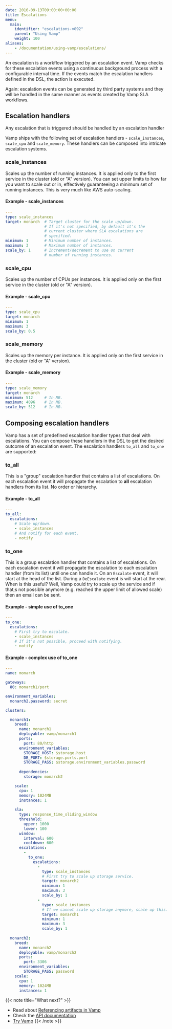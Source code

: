```yaml
---
date: 2016-09-13T09:00:00+00:00
title: Escalations
menu:
  main:
    identifier: "escalations-v092"
    parent: "Using Vamp"
    weight: 100
aliases:
    - /documentation/using-vamp/escalations/
---
```


An escalation is a workflow triggered by an escalation event. Vamp checks for these escalation events using a continuous background process with a configurable interval time. If the events match the escalation handlers defined in the DSL, the action is executed.

Again: escalation events can be generated by third party systems and they will be handled in the same manner as events created by Vamp SLA workflows. 

## Escalation handlers

Any escalation that is triggered should be handled by an escalation handler

Vamp ships with the following set of escalation handlers - `scale_instances`, `scale_cpu` and `scale_memory`. These handlers can be composed into intricate escalation systems.

### scale_instances   
Scales up the number of running instances. It is applied only to the first service in the cluster (old or "A" version). You can set upper limits to how far you want to scale out or in, effectively guaranteeing a minimum set of running instances. This is very much like AWS auto-scaling.  
#### Example - scale_instances
```yaml
---
type: scale_instances
target: monarch  # Target cluster for the scale up/down.
                 # If it's not specified, by default it's the 
                 # current cluster where SLA escalations are 
                 # specified.
minimum: 1       # Minimum number of instances.
maximum: 3       # Maximum number of instances.
scale_by: 1      # Increment/decrement to use on current 
                 # number of running instances.
```
### scale_cpu 
Scales up the number of CPUs per instances. It is applied only on the first service in the cluster (old or "A" version).  
#### Example - scale_cpu
```yaml
---
type: scale_cpu
target: monarch  
minimum: 1
maximum: 3 
scale_by: 0.5
```
### scale_memory   
Scales up the memory per instance. It is applied only on the first service in the cluster (old or "A" version).  
#### Example - scale_memory  
```yaml
---
type: scale_memory
target: monarch  
minimum: 512     # In MB.
maximum: 4096    # In MB.
scale_by: 512    # In MB.
```


## Composing escalation handlers

Vamp has a set of predefined escalation handler types that deal with escalations. You can compose these handlers in the DSL to get the desired outcome of an escalation event. The escalation handlers `to_all` and `to_one` are supported:

### to_all  
This is a "group" escalation handler that contains a list of escalations. On each escalation event it will propagate the escalation to **all** escalation handlers from its list. No order or hierarchy.    

#### Example - to_all  
```yaml
---
to_all:
  escalations:
    # Scale up/down.
    - scale_instances
    # And notify for each event.
    - notify
```
### to_one  
This is a group escalation handler that contains a list of escalations. On each escalation event it will propagate the escalation to each escalation handler (from its list) until one can handle it. On an `Escalate` event, it will start at the head of the list. During a `DeEscalate` event is will start at the rear.  
When is this useful? Well, Vamp could try to scale up the service and if that;s not possible anymore (e.g. reached the upper limit of allowed scale) then an email can be sent.  

#### Example - simple use of to_one
```yaml
---
to_one:
  escalations:
    # First try to escalate.
    - scale_instances
    # If it's not possible, proceed with notifying.
    - notify
```  
#### Example - complex use of to_one  
```yaml
---
name: monarch

gateways:
  80: monarch1/port

environment_variables:
  monarch2.password: secret

clusters:

  monarch1:
    breed:
      name: monarch1
      deployable: vamp/monarch1
      ports:
        port: 80/http
      environment_variables:
        STORAGE_HOST: $storage.host
        DB_PORT: $storage.ports.port
        STORAGE_PASS: $storage.environment_variables.password
      
      dependencies:
        storage: monarch2

    scale:
      cpu: 1
      memory: 1024MB
      instances: 1
    
    sla:
      type: response_time_sliding_window
      threshold:
        upper: 1000
        lower: 100
      window:
        interval: 600
        cooldown: 600
      escalations:
        - 
          to_one:
            escalations:
              -
                type: scale_instances
                # First try to scale up storage service.
                target: monarch2
                minimum: 1
                maximum: 3
                scale_by: 1
              -
                type: scale_instances
                # If we cannot scale up storage anymore, scale up this.
                target: monarch1
                minimum: 1
                maximum: 3
                scale_by: 1
              
  monarch2:
    breed:
      name: monarch2
      deployable: vamp/monarch2
      ports:
        port: 3306
      environment_variables:
        STORAGE_PASS: password
    scale:
      cpu: 1
      memory: 1024MB
      instances: 1
```

{{< note title="What next?" >}}
* Read about [Referencing artifacts in Vamp](/documentation/using-vamp/v0.9.2/references/)
* Check the [API documentation](/documentation/api/v0.9.2/api-reference)
* [Try Vamp](/documentation/installation/hello-world)
{{< /note >}}
